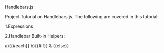  
Handlebars.js 

  Project Tutorial on Handlebars.js. The following are covered in this tutorial:

 1.Expressions
 
 2.Handlebar Built-in Helpers:
 
  a){{#each}}
  b){{#if}} & {{else}} 
  
